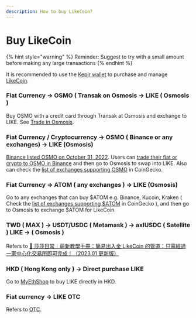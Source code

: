 ```yaml
---
description: How to buy LikeCoin?
---
```


# Buy LikeCoin

{% hint style="warning" %}
Reminder: Suggest to try with a small amount before making any large transactions
{% endhint %}

It is recommended to use the [Keplr wallet](../wallet/keplr/) to purchase and manage [LikeCoin](https://like.co/).

### Fiat Currency -> OSMO ( Transak on Osmosis -> LIKE ( Osmosis )

Buy OSMO with a credit card through Transak at Osmosis and exchange to LIKE. See [Trade in Osmosis](trade-in-osmosis.md).

### Fiat Currency / Cryptocurrency -> OSMO ( Binance or any exchanges) -> LIKE (Osmosis)

[Binance listed OSMO on October 31, 2022](https://www.binance.com/en/support/announcement/binance-convert-adds-osmo-ad8b2a8f8c0641d38369ab412ce8a950). Users can [trade their fiat or crypto to OSMO in Binance](https://www.binance.com/en/how-to-buy/osmosis) and then go to Osmosis to swap into LIKE. Also can check the [list of exchanges supporting OSMO](https://www.coingecko.com/en/coins/osmosis) in CoinGecko.

### Fiat Currency -> ATOM ( any exchanges ) -> LIKE (Osmosis)

Go to any exchanges that can buy $ATOM e.g. Binance, Kucoin, Kraken ( Check the [list of exchanges supporting $ATOM](https://www.coingecko.com/en/coins/cosmos-hub#markets) in CoinGecko ), and then go to Osmosis to exchange $ATOM for LikeCoin.

### TWD ( MAX ) -> USDT/USDC ( Metamask ) -> axlUSDC ( Satellite ) LIKE -> ( Osmosis )

Refers to [🔰 莎莎日常｜萌新教學手冊：簡易出入金 LikeCoin 的管道：只需經過一家中心化交易所即可完成！（2023.01 更新版）](https://matters.town/@sachanshih/363484-%E8%8E%8E%E8%8E%8E%E6%97%A5%E5%B8%B8-%E8%90%8C%E6%96%B0%E6%95%99%E5%AD%B8%E6%89%8B%E5%86%8A-%E7%B0%A1%E6%98%93%E5%87%BA%E5%85%A5%E9%87%91-like-coin-%E7%9A%84%E7%AE%A1%E9%81%93-%E5%8F%AA%E9%9C%80%E7%B6%93%E9%81%8E%E4%B8%80%E5%AE%B6%E4%B8%AD%E5%BF%83%E5%8C%96%E4%BA%A4%E6%98%93%E6%89%80%E5%8D%B3%E5%8F%AF%E5%AE%8C%E6%88%90-2023-01-%E6%9B%B4%E6%96%B0%E7%89%88-bafybeic6jd34qb3l5t73dsr46cspuwp64u456az2ghuu52grklwidgaiwi)

### HKD ( Hong Kong only ) -> Direct purchase LIKE

Go to [MyEthShop](myethshop.md) to buy LIKE directly in HKD.

### Fiat currency -> LIKE OTC

Refers to [OTC](otc.md).
